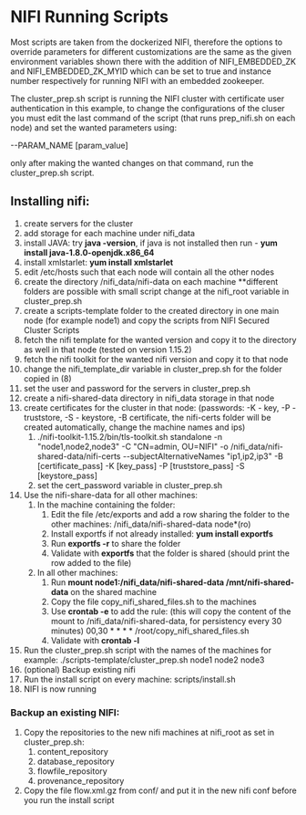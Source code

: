 # NIFI Running Scripts

Most scripts are taken from the dockerized NIFI, therefore the options to override parameters for different customizations are the same as the given environment variables shown there with the addition of NIFI_EMBEDDED_ZK and NIFI_EMBEDDED_ZK_MYID which can be set to true and instance number respectively for running NIFI with an embedded zookeeper.

The cluster_prep.sh script is running the NIFI cluster with certificate user authentication in this example, to change the configurations of the cluser you must edit the last command of the script (that runs prep_nifi.sh on each node) and set the wanted parameters using:

--PARAM_NAME [param_value]

only after making the wanted changes on that command, run the cluster_prep.sh script.

## Installing nifi:

1. create servers for the cluster
2. add storage for each machine under nifi_data
3. install JAVA: try **java -version**, if java is not installed then run - **yum install java-1.8.0-openjdk.x86_64**
4. install xmlstarlet: **yum install xmlstarlet**
5. edit /etc/hosts such that each node will contain all the other nodes
6. create the directory /nifi_data/nifi-data on each machine
**different folders are possible with small script change at the nifi_root variable in cluster_prep.sh
7. create a scripts-template folder to the created directory in one main node (for example node1) and copy the scripts from NIFI Secured Cluster Scripts
8. fetch the nifi template for the wanted version and copy it to the directory as well in that node (tested on version 1.15.2)
9. fetch the nifi toolkit for the wanted nifi version and copy it to that node
10. change the nifi_template_dir variable in cluster_prep.sh for the folder copied in (8)
11. set the user and password for the servers in cluster_prep.sh
12. create a nifi-shared-data directory in nifi_data storage in that node
13. create certificates for the cluster in that node: (passwords: -K - key, -P - truststore, -S - keystore, -B certificate, the nifi-certs folder will be created automatically, change the machine names and ips)
	1. ./nifi-toolkit-1.15.2/bin/tls-toolkit.sh standalone -n "node1,node2,node3" -C "CN=admin, OU=NIFI" -o /nifi_data/nifi-shared-data/nifi-certs --subjectAlternativeNames "ip1,ip2,ip3" -B [certificate_pass] -K [key_pass] -P [truststore_pass] -S [keystore_pass]
	2. set the cert_password variable in cluster_prep.sh
14. Use the nifi-share-data for all other machines:
	1. In the machine containing the folder:
		1. Edit the file /etc/exports and add a row sharing the folder to the other machines:
		/nifi_data/nifi-shared-data node*(ro)
		2. Install exportfs if not already installed: **yum install exportfs**
		3. Run **exportfs -r** to share the folder
		4. Validate with **exportfs** that the folder is shared (should print the row added to the file)
	2. In all other machines:
		1. Run **mount node1:/nifi_data/nifi-shared-data /mnt/nifi-shared-data** on the shared machine
		2. Copy the file copy_nifi_shared_files.sh to the machines
		3. Use **crontab -e** to add the rule: (this will copy the content of the mount to /nifi_data/nifi-shared-data, for persistency every 30 minutes)
		00,30 * * * * /root/copy_nifi_shared_files.sh
		4. Validate with **crontab -l**
15. Run the cluster_prep.sh script with the names of the machines
for example: ./scripts-template/cluster_prep.sh node1 node2 node3
16. (optional) Backup existing nifi
17. Run the install script on every machine: scripts/install.sh
18. NIFI is now running
 

### Backup an existing NIFI:

1. Copy the repositories to the new nifi machines at nifi_root as set in cluster_prep.sh:
	1. content_repository
	2. database_repository
	3. flowfile_repository
	4. provenance_repository
2. Copy the file flow.xml.gz from conf/ and put it in the new nifi conf before you run the install script
